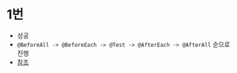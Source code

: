 # 1번
- 성공
- `@BeforeAll -> @BeforeEach -> @Test -> @AfterEach -> @AfterAll` 순으로 진행
- [참조](https://scshim.tistory.com/466)
